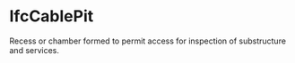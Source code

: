 IfcCablePit
===========
Recess or chamber formed to permit access for inspection of substructure and
services.


